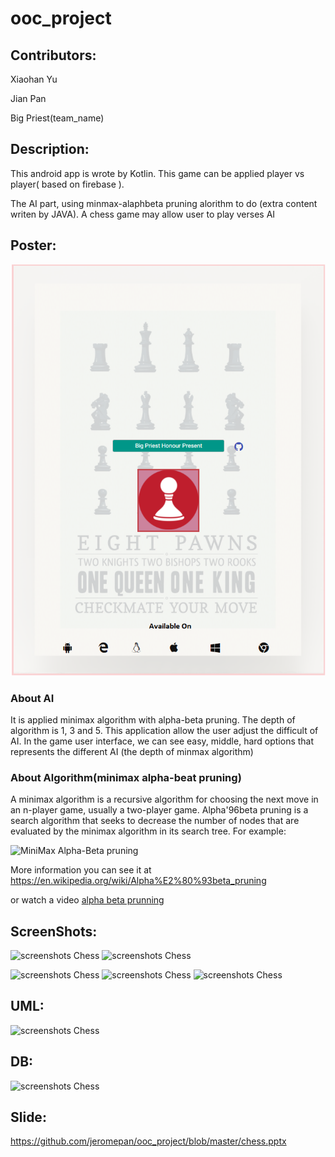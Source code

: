 # ooc_project

## Contributors:
 Xiaohan Yu
 
 Jian Pan
 
 Big Priest(team_name)

## Description:

This android app is wrote by Kotlin.
This game can be applied player vs player( based on firebase ).


The AI part, using minmax-alaphbeta pruning alorithm to do (extra content writen by JAVA).
A chess game may allow user to play verses AI

## Poster:
![poster Chess](https://raw.githubusercontent.com/RockSoda/chessgame/master/the%20big%20priest.png)

  ### About AI
  
  It is applied minimax algorithm with alpha-beta pruning. 
  The depth of algorithm is 1, 3 and 5. This application allow the user adjust the difficult of AI.
  In the game user interface, we can see easy, middle, hard options that represents the different AI (the depth of minmax algorithm)
  
  ### About Algorithm(minimax alpha-beat pruning)
  A minimax algorithm is a recursive algorithm for choosing the next move in an n-player game, usually a two-player game. 
  Alpha\'96beta pruning is a search algorithm that seeks to decrease the number of nodes that are evaluated by the minimax algorithm in its search tree.
  For example:
  
  ![MiniMax Alpha-Beta pruning](https://github.com/jeromepan/chessgame/blob/master/Alpha-Beta-Pruning.png)
  
  More information you can see it at https://en.wikipedia.org/wiki/Alpha%E2%80%93beta_pruning
  
  or watch a video
  [alpha beta prunning](https://www.youtube.com/watch?v=d2maa6k2gYE)
  



## ScreenShots:

![screenshots Chess](https://github.com/jeromepan/ooc_project/blob/master/pics/1.jpeg)
![screenshots Chess](https://github.com/jeromepan/ooc_project/blob/master/pics/2.jpeg)

![screenshots Chess](https://github.com/jeromepan/ooc_project/blob/master/pics/3.jpeg)
![screenshots Chess](https://github.com/jeromepan/ooc_project/blob/master/pics/4.jpeg)
![screenshots Chess](https://github.com/jeromepan/ooc_project/blob/master/pics/5.jpeg)

## UML:

![screenshots Chess](https://github.com/jeromepan/ooc_project/blob/master/uml.png)

## DB:

![screenshots Chess](https://github.com/jeromepan/ooc_project/blob/master/db.png)

## Slide:

https://github.com/jeromepan/ooc_project/blob/master/chess.pptx



